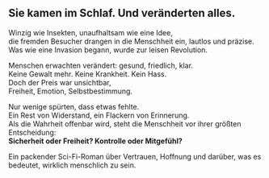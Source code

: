 **Sie kamen im Schlaf. Und veränderten alles.**
-----------------------------------------------

Winzig wie Insekten, unaufhaltsam wie eine Idee,  
die fremden Besucher drangen in die Menschheit ein, lautlos und präzise.  
Was wie eine Invasion begann, wurde zur leisen Revolution.

Menschen erwachten verändert: gesund, friedlich, klar.  
Keine Gewalt mehr. Keine Krankheit. Kein Hass.  
Doch der Preis war unsichtbar,  
Freiheit, Emotion, Selbstbestimmung.

Nur wenige spürten, dass etwas fehlte.  
Ein Rest von Widerstand, ein Flackern von Erinnerung.  
Als die Wahrheit offenbar wird, steht die Menschheit vor ihrer größten Entscheidung:  
**Sicherheit oder Freiheit? Kontrolle oder Mitgefühl?**

Ein packender Sci-Fi-Roman über Vertrauen, Hoffnung 
und darüber, was es bedeutet, wirklich menschlich zu sein.
